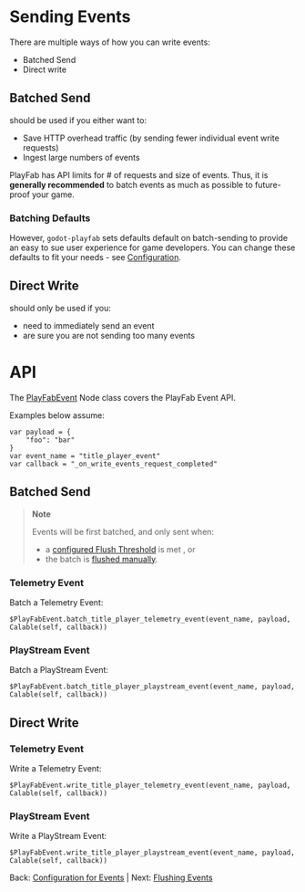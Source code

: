 # Sending Events

There are multiple ways of how you can write events:

* Batched Send
* Direct write

## Batched Send
should be used if you either want to:
* Save HTTP overhead traffic (by sending fewer individual event write requests)
* Ingest large numbers of events

PlayFab has API limits for # of requests and size of events.
Thus, it is **generally recommended** to batch events as much as possible to future-proof your game.

### Batching Defaults
However, `godot-playfab` sets defaults default on batch-sending to provide an easy to sue user experience for game developers.
You can change these defaults to fit your needs - see [Configuration](Configuration.md).


## Direct Write
should only be used if you:
* need to immediately send an event
* are sure you are not sending too many events

# API
The [PlayFabEvent](/addons/godot-playfab/PlayFabEvent.gd) Node class covers the PlayFab Event API.

Examples below assume:
```gdscript
var payload = {
    "foo": "bar"
}
var event_name = "title_player_event"
var callback = "_on_write_events_request_completed"
```

## Batched Send
> **Note**
>
> Events will be first batched, and only sent when:
> * a [configured Flush Threshold](Configuration.md) is met , or
> * the batch is [flushed manually](Flushing.md).
>
### Telemetry Event
Batch a Telemetry Event:
```gdscript
$PlayFabEvent.batch_title_player_telemetry_event(event_name, payload, Calable(self, callback))
```

### PlayStream Event
Batch a PlayStream Event:
```gdscript
$PlayFabEvent.batch_title_player_playstream_event(event_name, payload, Calable(self, callback))
```


## Direct Write

### Telemetry Event
Write a Telemetry Event:
````gdscript
$PlayFabEvent.write_title_player_telemetry_event(event_name, payload, Calable(self, callback))
````

### PlayStream Event
Write a PlayStream Event:
````gdscript
$PlayFabEvent.write_title_player_playstream_event(event_name, payload, Calable(self, callback))
````

Back: [Configuration for Events](Configuration.md) | Next: [Flushing Events](Flushing.md)
